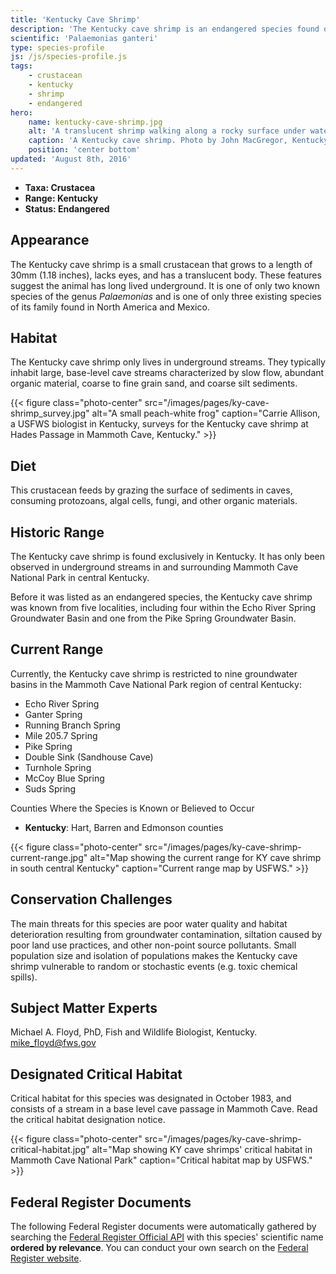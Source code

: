 ```yaml
---
title: 'Kentucky Cave Shrimp'
description: 'The Kentucky cave shrimp is an endangered species found only in underground streams in and around Mammoth Cave National Park, Kentucky. It lacks eyes and has a translucent body.'
scientific: 'Palaemonias ganteri'
type: species-profile
js: /js/species-profile.js
tags:
    - crustacean
    - kentucky
    - shrimp
    - endangered
hero:
    name: kentucky-cave-shrimp.jpg
    alt: 'A translucent shrimp walking along a rocky surface under water'
    caption: 'A Kentucky cave shrimp. Photo by John MacGregor, Kentucky Department of Fish and Wildlife Resources.'
    position: 'center bottom'
updated: 'August 8th, 2016'
---
```


- **Taxa: Crustacea**
- **Range: Kentucky**
- **Status: Endangered**

## Appearance
The Kentucky cave shrimp is a small crustacean that grows to a length of 30mm (1.18 inches), lacks eyes, and has a translucent body. These features suggest the animal has long lived underground. It is one of only two known species of the genus *Palaemonias* and is one of only three existing species of its family found in North America and Mexico.

## Habitat
The Kentucky cave shrimp only lives in underground streams. They typically inhabit large, base-level cave streams characterized by slow flow, abundant organic material, coarse to fine grain sand, and coarse silt sediments.

{{< figure class="photo-center" src="/images/pages/ky-cave-shrimp_survey.jpg" alt="A small peach-white frog" caption="Carrie Allison, a USFWS biologist in Kentucky, surveys for the Kentucky cave shrimp at Hades Passage in Mammoth Cave, Kentucky." >}}

## Diet
This crustacean feeds by grazing the surface of sediments in caves, consuming protozoans, algal cells, fungi, and other organic materials.

## Historic Range
The Kentucky cave shrimp is found exclusively in Kentucky. It has only been observed in underground streams in and surrounding Mammoth Cave National Park in central Kentucky.

Before it was listed as an endangered species, the Kentucky cave shrimp was known from five localities, including four within the Echo River Spring Groundwater Basin and one from the Pike Spring Groundwater Basin.

## Current Range
Currently, the Kentucky cave shrimp is restricted to nine groundwater basins in the Mammoth Cave National Park region of central Kentucky:

- Echo River Spring
- Ganter Spring
- Running Branch Spring
- Mile 205.7 Spring
- Pike Spring
- Double Sink (Sandhouse Cave)
- Turnhole Spring
- McCoy Blue Spring
- Suds Spring

Counties Where the Species is Known or Believed to Occur

- **Kentucky**: Hart, Barren and Edmonson counties

{{< figure class="photo-center" src="/images/pages/ky-cave-shrimp-current-range.jpg" alt="Map showing the current range for KY cave shrimp in south central Kentucky" caption="Current range map by USFWS." >}}

## Conservation Challenges
The main threats for this species are poor water quality and habitat deterioration resulting from groundwater contamination, siltation caused by poor land use practices, and other non-point source pollutants. Small population size and isolation of populations makes the Kentucky cave shrimp vulnerable to random or stochastic events (e.g. toxic chemical spills).

## Subject Matter Experts
Michael A. Floyd, PhD, Fish and Wildlife Biologist, Kentucky. mike_floyd@fws.gov

## Designated Critical Habitat
Critical habitat for this species was designated in October 1983, and consists of a stream in a base level cave passage in Mammoth Cave.
Read the critical habitat designation notice.

{{< figure class="photo-center" src="/images/pages/ky-cave-shrimp-critical-habitat.jpg" alt="Map showing KY cave shrimps' critical habitat in Mammoth Cave National Park" caption="Critical habitat map by USFWS." >}}

## Federal Register Documents

The following Federal Register documents were automatically gathered by searching the [Federal Register Official API](https://www.federalregister.gov/blog/learn/developers) with this species' scientific name **ordered by relevance**. You can conduct your own search on the [Federal Register website](https://www.federalregister.gov/articles/search).
